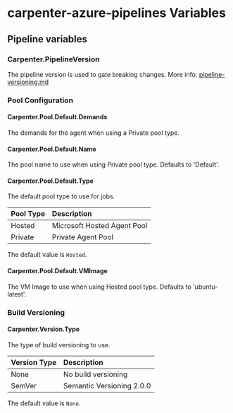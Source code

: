 # carpenter-azure-pipelines Variables

## Pipeline variables

### Carpenter.PipelineVersion

The pipeline version is used to gate breaking changes. More info: [pipeline-versioning.md](pipeline-versioning.md)

### Pool Configuration

#### Carpenter.Pool.Default.Demands

The demands for the agent when using a Private pool type.

#### Carpenter.Pool.Default.Name

The pool name to use when using Private pool type. Defaults to 'Default'.

#### Carpenter.Pool.Default.Type

The default pool type to use for jobs.

| Pool Type | Description |
|:--|:--|
| Hosted | Microsoft Hosted Agent Pool |
| Private | Private Agent Pool |

The default value is `Hosted`.

#### Carpenter.Pool.Default.VMImage

The VM Image to use when using Hosted pool type. Defaults to 'ubuntu-latest'.

### Build Versioning

#### Carpenter.Version.Type

The type of build versioning to use.

| Version Type | Description |
|:--|:--|
| None | No build versioning |
| SemVer | Semantic Versioning 2.0.0 |

The default value is `None`.
